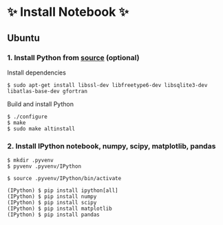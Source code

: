 #  :sparkles: Install Notebook  :sparkles:

## Ubuntu
### 1. Install Python from [source](https://www.python.org/downloads/) (optional)
Install dependencies
```shell
$ sudo apt-get install libssl-dev libfreetype6-dev libsqlite3-dev libatlas-base-dev gfortran
```
Build and install Python
```shell
$ ./configure
$ make
$ sudo make altinstall
```

### 2. Install IPython notebook, numpy, scipy, matplotlib, pandas
```shell
$ mkdir .pyvenv
$ pyvenv .pyvenv/IPython

$ source .pyvenv/IPython/bin/activate

(IPython) $ pip install ipython[all]
(IPython) $ pip install numpy
(IPython) $ pip install scipy
(IPython) $ pip install matplotlib
(IPython) $ pip install pandas
```
